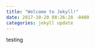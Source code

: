 ```yaml
---
title: "Welcome to Jekyll!"
date: 2017-10-20 08:26:28 -0400
categories: jekyll update
---
```

testing
